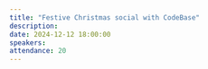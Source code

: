 ```yaml
---
title: "Festive Christmas social with CodeBase"
description: 
date: 2024-12-12 18:00:00
speakers:
attendance: 20
---
```

